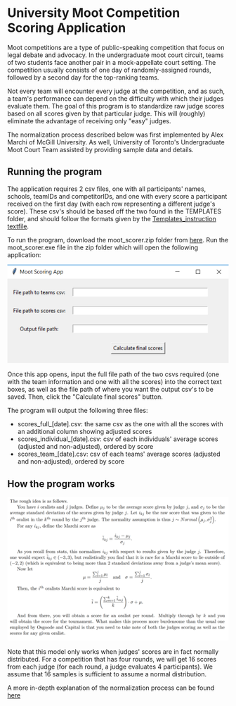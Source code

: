 # University Moot Competition Scoring Application
Moot competitions are a type of public-speaking competition that focus on legal debate and advocacy. In the undergraduate moot court circuit,
teams of two students face another pair in a mock-appellate court setting. The competition usually consists of one day of randomly-assigned
rounds, followed by a second day for the top-ranking teams.

Not every team will encounter every judge at the competition, and as such, a team's performance can depend on the difficulty with which
their judges evaluate them. The goal of this program is to standardize raw judge scores based on all scores given by that particular judge.
This will (roughly) eliminate the advantage of receiving only "easy" judges.

The normalization process described below was first implemented by Alex Marchi of McGill University.
As well, University of Toronto's Undergraduate Moot Court Team assisted by providing sample data and details.

## Running the program
The application requires 2 csv files, one with all participants' names, schools, teamIDs and competitorIDs,
and one with every score a participant received on the first day (with each row representing a different judge's score).
These csv's should be based off the two found in the TEMPLATES folder, and should follow the formats given by the [Templates_instruction textfile](https://github.com/cclin130/moot_scoring_app/blob/master/TEMPLATES/Template_instructions.txt).

To run the program, download the moot_scorer.zip folder from [here](https://drive.google.com/file/d/1BVVbFuVo_kIeYv74c4RozrIFh8VN0Nh3/view?usp=sharing).
Run the moot_scorer.exe file in the zip folder which will open the following application:

![alt text](https://github.com/cclin130/moot_scoring_app/blob/master/app_screenshot.png)

Once this app opens, input the full file path of the two csvs required (one with the team information and one with all the scores)
into the correct text boxes, as well as the file path of where you want the output csv's to be saved. Then, click the "Calculate final scores"
button.

The program will output the following three files:

- scores_full_[date].csv: the same csv as the one with all the scores with an additional column showing adjusted scores
- scores_individual_[date].csv: csv of each individuals' average scores (adjusted and non-adjusted), ordered by score
- scores_team_[date].csv: csv of each teams' average scores (adjusted and non-adjusted), ordered by score

## How the program works

![alt text](https://github.com/cclin130/moot_scoring_app/blob/master/program_overview.png)

Note that this model only works when judges' scores are in fact normally distributed.
For a competition that has four rounds, we will get 16 scores from each judge (for each round, a judge evaluates 4 participants).
We assume that 16 samples is sufficient to assume a normal distribution.

A more in-depth explanation of the normalization process can be found [here](https://github.com/cclin130/moot_scoring_app/blob/master/UofT_data/StatisticalCorrection.pdf)